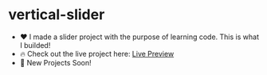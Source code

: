 # vertical-slider

- ❤️ I made a slider project with the purpose of learning code. This is what I builded!
- 🔥 Check out the live project here: <a href="https://vibrant-slider-danielphp.netlify.app/">Live Preview</a>
- 🎉 New Projects Soon!
